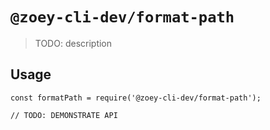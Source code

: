 # `@zoey-cli-dev/format-path`

> TODO: description

## Usage

```
const formatPath = require('@zoey-cli-dev/format-path');

// TODO: DEMONSTRATE API
```
